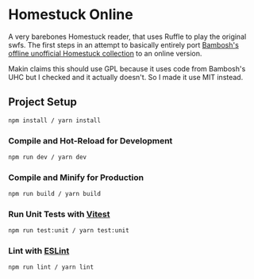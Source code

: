 # Homestuck Online

A very barebones Homestuck reader, that uses Ruffle to play the original swfs. The first steps in an attempt to basically entirely port [Bambosh's offline unofficial Homestuck collection](https://bambosh.dev/unofficial-homestuck-collection/) to an online version.

Makin claims this should use GPL because it uses code from Bambosh's UHC but I checked and it actually doesn't. So I made it use MIT instead.

## Project Setup

```sh
npm install / yarn install
```

### Compile and Hot-Reload for Development

```sh
npm run dev / yarn dev
```

### Compile and Minify for Production

```sh
npm run build / yarn build
```

### Run Unit Tests with [Vitest](https://vitest.dev/)

```sh
npm run test:unit / yarn test:unit
```

### Lint with [ESLint](https://eslint.org/)

```sh
npm run lint / yarn lint
```
